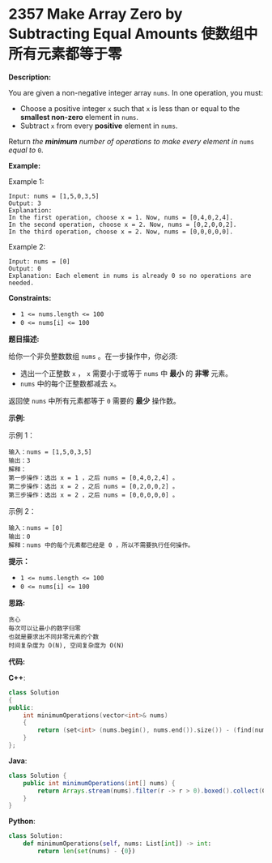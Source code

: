 # 2357 Make Array Zero by Subtracting Equal Amounts 使数组中所有元素都等于零

__Description:__

You are given a non-negative integer array `nums`. In one operation, you must:

- Choose a positive integer `x` such that `x` is less than or equal to the __smallest non-zero__ element in `nums`.
- Subtract `x` from every __positive__ element in `nums`.

Return _the __minimum__ number of operations to make every element in_ `nums` _equal to_ `0`.

__Example:__

Example 1:

```text
Input: nums = [1,5,0,3,5]
Output: 3
Explanation:
In the first operation, choose x = 1. Now, nums = [0,4,0,2,4].
In the second operation, choose x = 2. Now, nums = [0,2,0,0,2].
In the third operation, choose x = 2. Now, nums = [0,0,0,0,0].
```

Example 2:

```text
Input: nums = [0]
Output: 0
Explanation: Each element in nums is already 0 so no operations are needed.
```

__Constraints:__

- `1 <= nums.length <= 100`
- `0 <= nums[i] <= 100`

__题目描述:__

给你一个非负整数数组 `nums` 。在一步操作中，你必须:

- 选出一个正整数 `x` ， `x` 需要小于或等于 `nums` 中 __最小__ 的 __非零__ 元素。
- `nums` 中的每个正整数都减去 `x`。

返回使 `nums` 中所有元素都等于 `0` 需要的 __最少__ 操作数。

__示例:__

示例 1：

```text
输入：nums = [1,5,0,3,5]
输出：3
解释：
第一步操作：选出 x = 1 ，之后 nums = [0,4,0,2,4] 。
第二步操作：选出 x = 2 ，之后 nums = [0,2,0,0,2] 。
第三步操作：选出 x = 2 ，之后 nums = [0,0,0,0,0] 。
```

示例 2：

```text
输入：nums = [0]
输出：0
解释：nums 中的每个元素都已经是 0 ，所以不需要执行任何操作。
```

__提示：__

- `1 <= nums.length <= 100`
- `0 <= nums[i] <= 100`

__思路:__

```text
贪心
每次可以让最小的数字归零
也就是要求出不同非零元素的个数
时间复杂度为 O(N), 空间复杂度为 O(N)
```

__代码:__

__C++__:

```C++
class Solution 
{
public:
    int minimumOperations(vector<int>& nums) 
    {
        return (set<int> (nums.begin(), nums.end()).size()) - (find(nums.begin(), nums.end(), 0) != nums.end());
    }
};
```

__Java__:

```Java
class Solution {
    public int minimumOperations(int[] nums) {
        return Arrays.stream(nums).filter(r -> r > 0).boxed().collect(Collectors.toSet()).size();
    }
}
```

__Python__:

```Python
class Solution:
    def minimumOperations(self, nums: List[int]) -> int:
        return len(set(nums) - {0})
```
